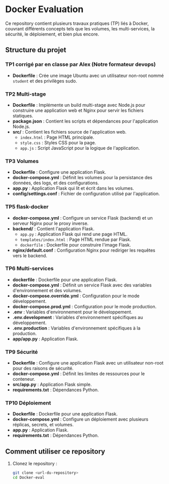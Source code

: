 # Docker Evaluation

Ce repository contient plusieurs travaux pratiques (TP) liés à Docker, couvrant différents concepts tels que les volumes, les multi-services, la sécurité, le déploiement, et bien plus encore.

## Structure du projet

### TP1 corrigé par en classe par Alex (Notre formateur devops)

- **Dockerfile** : Crée une image Ubuntu avec un utilisateur non-root nommé `student` et des privilèges sudo.

### TP2 Multi-stage

- **Dockerfile** : Implémente un build multi-stage avec Node.js pour construire une application web et Nginx pour servir les fichiers statiques.
- **package.json** : Contient les scripts et dépendances pour l'application Node.js.
- **src/** : Contient les fichiers source de l'application web.
  - `index.html` : Page HTML principale.
  - `style.css` : Styles CSS pour la page.
  - `app.js` : Script JavaScript pour la logique de l'application.

### TP3 Volumes

- **Dockerfile** : Configure une application Flask.
- **docker-compose.yml** : Définit les volumes pour la persistance des données, des logs, et des configurations.
- **app.py** : Application Flask qui lit et écrit dans les volumes.
- **config/settings.conf** : Fichier de configuration utilisé par l'application.

### TP5 flask-docker

- **docker-compose.yml** : Configure un service Flask (backend) et un serveur Nginx pour le proxy inverse.
- **backend/** : Contient l'application Flask.
  - `app.py` : Application Flask qui rend une page HTML.
  - `templates/index.html` : Page HTML rendue par Flask.
  - `dockerfile` : Dockerfile pour construire l'image Flask.
- **nginx/default.conf** : Configuration Nginx pour rediriger les requêtes vers le backend.

### TP6 Multi-services

- **dockerfile** : Dockerfile pour une application Flask.
- **docker-compose.yml** : Définit un service Flask avec des variables d'environnement et des volumes.
- **docker-compose.override.yml** : Configuration pour le mode développement.
- **docker-compose.prod.yml** : Configuration pour le mode production.
- **.env** : Variables d'environnement pour le développement.
- **.env.development** : Variables d'environnement spécifiques au développement.
- **.env.production** : Variables d'environnement spécifiques à la production.
- **app/app.py** : Application Flask.

### TP9 Sécurité

- **Dockerfile** : Configure une application Flask avec un utilisateur non-root pour des raisons de sécurité.
- **docker-compose.yml** : Définit les limites de ressources pour le conteneur.
- **src/app.py** : Application Flask simple.
- **requirements.txt** : Dépendances Python.

### TP10 Déploiement

- **Dockerfile** : Dockerfile pour une application Flask.
- **docker-compose.yml** : Configure un déploiement avec plusieurs réplicas, secrets, et volumes.
- **app.py** : Application Flask.
- **requirements.txt** : Dépendances Python.

## Comment utiliser ce repository

1. Clonez le repository :
   ```bash
   git clone <url-du-repository>
   cd Docker-eval
   ```
